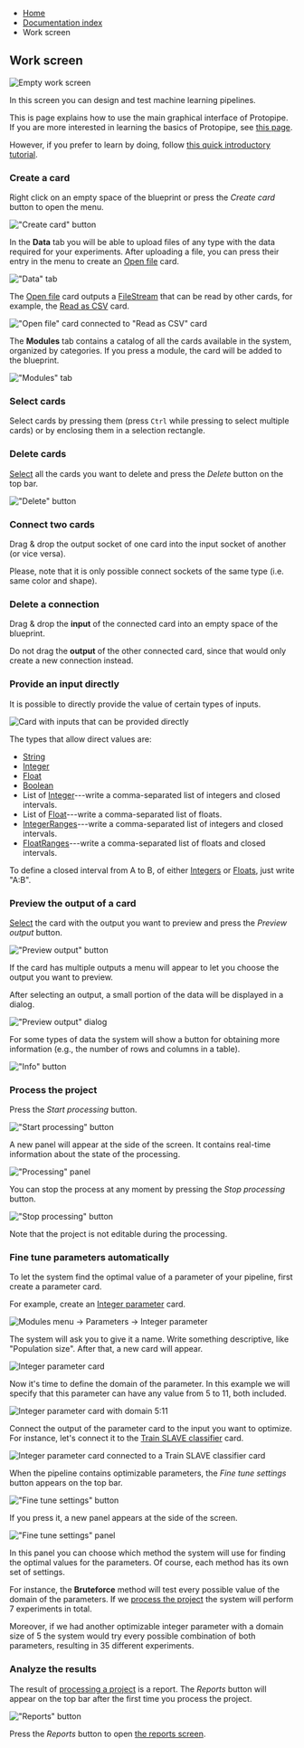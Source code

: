 <ul class="breadcrumb">
    <li><a href="">Home</a></li>
    <li><a href="documentation">Documentation index</a></li>
    <li>Work screen</li>
</ul>

## Work screen

![Empty work screen](assets/img/work_screen/introduction_1.png)

In this screen you can design and test machine learning pipelines.

This is page explains how to use the main graphical interface of Protopipe. If you are more interested in learning the basics of Protopipe, see [this page](basics).

However, if you prefer to learn by doing, follow [this quick introductory tutorial](tutorials/introductory/SLAVE).

### Create a card

Right click on an empty space of the blueprint or press the *Create card* button to open the menu.

!["Create card" button](assets/img/work_screen/create_1.png)

In the **Data** tab you will be able to upload files of any type with the data required for your experiments. After uploading a file, you can press their entry in the menu to create an [Open file](cards/openFile) card.

!["Data" tab](assets/img/work_screen/create_2.png)

The [Open file](cards/openFile) card outputs a [FileStream](types/FileStream) that can be read by other cards, for example, the [Read as CSV](cards/readAsCSV) card.

!["Open file" card connected to "Read as CSV" card](assets/img/work_screen/create_3.png)

The **Modules** tab contains a catalog of all the cards available in the system, organized by categories. If you press a module, the card will be added to the blueprint.

!["Modules" tab](assets/img/work_screen/create_4.png)

### Select cards

Select cards by pressing them (press `Ctrl` while pressing to select multiple cards) or by enclosing them in a selection rectangle.

### Delete cards

[Select](#select-cards) all the cards you want to delete and press the *Delete* button on the top bar.

!["Delete" button](assets/img/work_screen/delete_1.png)

### Connect two cards

Drag & drop the output socket of one card into the input socket of another (or vice versa).

Please, note that it is only possible connect sockets of the same type (i.e. same color and shape).

### Delete a connection

Drag & drop the **input** of the connected card into an empty space of the blueprint.

Do not drag the **output** of the other connected card, since that would only create a new connection instead.

### Provide an input directly

It is possible to directly provide the value of certain types of inputs.

![Card with inputs that can be provided directly](assets/img/work_screen/provide_1.png)

The types that allow direct values are:

* [String](types/String)
* [Integer](types/String)
* [Float](types/String)
* [Boolean](types/String)
* List of [Integer](types/String)---write a comma-separated list of integers and closed intervals.
* List of [Float](types/String)---write a comma-separated list of floats.
* [IntegerRanges](types/IntegerRanges)---write a comma-separated list of integers and closed intervals.
* [FloatRanges](types/FloatRanges)---write a comma-separated list of floats and closed intervals.

To define a closed interval from A to B, of either [Integers](types/String) or [Floats](types/String), just write "A:B".

### Preview the output of a card

[Select](#select-cards) the card with the output you want to preview and press the *Preview output* button.

!["Preview output" button](assets/img/work_screen/preview_1.png)

If the card has multiple outputs a menu will appear to let you choose the output you want to preview.

After selecting an output, a small portion of the data will be displayed in a dialog.

!["Preview output" dialog](assets/img/work_screen/preview_2.png)

For some types of data the system will show a button for obtaining more information (e.g., the number of rows and columns in a table).

!["Info" button](assets/img/work_screen/preview_3.png)

### Process the project

Press the *Start processing* button.

!["Start processing" button](assets/img/work_screen/process_1.png)

A new panel will appear at the side of the screen. It contains real-time information about the state of the processing.

!["Processing" panel](assets/img/work_screen/process_2.png)

You can stop the process at any moment by pressing the *Stop processing* button.

!["Stop processing" button](assets/img/work_screen/process_3.png)

Note that the project is not editable during the processing.

### Fine tune parameters automatically

To let the system find the optimal value of a parameter of your pipeline, first create a parameter card.

For example, create an [Integer parameter](types/parameterInteger) card.

![Modules menu -> Parameters -> Integer parameter](assets/img/work_screen/tune_1.png)

The system will ask you to give it a name. Write something descriptive, like "Population size". After that, a new card will appear.

![Integer parameter card](assets/img/work_screen/tune_2.png)

Now it's time to define the domain of the parameter. In this example we will specify that this parameter can have any value from 5 to 11, both included.

![Integer parameter card with domain 5:11](assets/img/work_screen/tune_3.png)

Connect the output of the parameter card to the input you want to optimize. For instance, let's connect it to the [Train SLAVE classifier](cards/trainSLAVEClassifier) card.

![Integer parameter card connected to a Train SLAVE classifier card](assets/img/work_screen/tune_6.png)

When the pipeline contains optimizable parameters, the *Fine tune settings* button appears on the top bar.

!["Fine tune settings" button](assets/img/work_screen/tune_4.png)

If you press it, a new panel appears at the side of the screen.

!["Fine tune settings" panel](assets/img/work_screen/tune_5.png)

In this panel you can choose which method the system will use for finding the optimal values for the parameters. Of course, each method has its own set of settings.

For instance, the **Bruteforce** method will test every possible value of the domain of the parameters. If we [process the project](#process-the-project) the system will perform 7 experiments in total.

Moreover, if we had another optimizable integer parameter with a domain size of 5 the system would try every possible combination of both parameters, resulting in 35 different experiments.

### Analyze the results

The result of [processing a project](#process-the-project) is a report. The *Reports* button will appear on the top bar after the first time you process the project.

!["Reports" button](assets/img/work_screen/analyze_1.png)

Press the *Reports* button to open [the reports screen](reports_screen).

